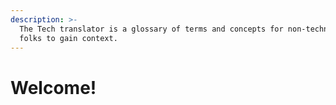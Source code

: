 ```yaml
---
description: >-
  The Tech translator is a glossary of terms and concepts for non-technical
  folks to gain context.
---
```


# Welcome!

